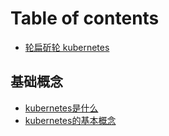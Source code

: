 # Table of contents

* [轮扁斫轮 kubernetes](README.md)

## 基础概念 <a id="basic"></a>

* [kubernetes是什么](basic/shen-me-shi-kubernetes.md)
* [kubernetes的基本概念](basic/pod.md)


